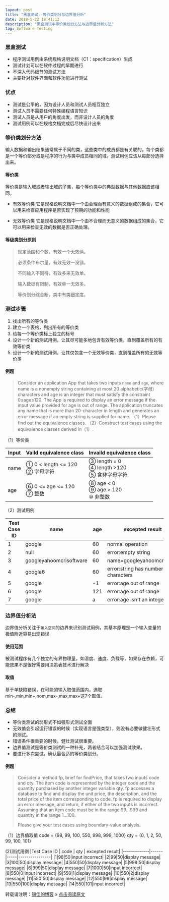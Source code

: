 ```yaml
---
layout: post
title: "黑盒测试--等价类划分与边界值分析"
date: 2018-5-22 18:41:12 
description: "黑盒测试中等价类划分方法与边界值分析方法"
tag: Software Testing
---
```


### 黑盒测试
* 程序测试用例由系统规格说明文档（C1：specification）生成
* 测试计划可以在软件过程的早期进行
* 不深入代码细节的测试方法
* 主要针对软件界面和软件功能进行测试

### 优点
* 测试是公平的，因为设计人员和测试人员相互独立
* 测试人员不需要任何特殊编程语言知识
* 测试人员是从用户的角度出发，而非设计人员的角度
* 测试用例可以在规格文档完成后尽快设计出来

### 等价类划分方法
输入数据和输出结果通常属于不同的类，这些类中的成员都是有关联的。每个类都是一个等价部分或是程序的行为与类中成员相同的域。测试用例应该从每部分选择出来。

#### 

#### 等价类
等价类是输入域或者输出域的子集，每个等价类中的典型数据与其他数据应该相同。

* 有效等价类
它是规格说明文档中一个由合理而有意义的数据组成的集合，它可以用来检查应用程序是否实现了预期的功能和性能

* 无效等价类
它是规格说明文档中一个由不合理而无意义的数据组成的集合，它可以用来检查无效的数据是否正确处理。

#### 等级类划分原则
> 规定范围和个数，有效一个无效俩。
>
> 必须条件布尔量，有效无效一没错。
>
> 不同输入不同待，有效多来无效单。
> 
> 输入数据有限制，有效单一无效多。
>
> 等价划分综合断，类中有类细定度。

### 测试步骤
1. 找出所有的等价类
2. 建立一个表格，列出所有的等价类
3. 给每一个等价类标上独立的标号
4. 设计一个新的测试用例，让其尽可能多地包含有效等价类，直到覆盖所有的有效等价类
5. 设计一个新的测试用例，让其仅包含一个无效等价类，直到覆盖所有的无效等价类

#### 例题
> Consider an application App that takes two inputs `name` and `age`, where name is a nonempty string containing at most 20 alphabetic(字母) characters and age is an integer that must satisfy the constraint 0≤age≤120. The App is required to display an error message if the input value provided for age is out of range. The application truncates any name that is more than 20-character in length and generates an error message if an empty string is supplied for name. 
（1）Please find out the equivalence classes.
（2）Construct test cases using the equivalence classes derived in（1）.

（1）等价类

| Input | Vaild equivalence class | Invaild equivalence class |
|-------|-------------------------|---------------------------|
|name|① 0 < length <= 120 <br> ② 字母字符| ③ length = 0 <br> ④ length >120 <br> ⑤ 含非字母字符|
|age|⑥ 0 <= age <= 120  <br> ⑦ 整数|⑧ age < 0 <br> ⑨ age > 120 <br> ⑩ 非整数|

（2）测试用例

|Test Case ID | name | age | excepted result|
|-------------|------|-----|----------------|
|1|google|60|normal operation|
|2|null|60|error:empty string|
|3|googleyahoomcrisoftware|60|name=googleyahoomcrisoftw|
|4|google6|60|error:string has number characters|
|5|google|-1|error:age out of range|
|6|google|121|error:age out of range|
|7|google|a|error:age isn't an integer|


### 边界值分析法
边界值分析关注于`输入空间`的边界来识别测试用例，其基本原理是一个输入变量的极值附近容易出现错误

#### 使用范围
被测试程序有几个独立的有界物理量，如温度、速度、负载等，如果存在依赖，可能效果不是很好需要用决策表技术进行解决

#### 取值
基于单缺陷错误，在可能的输入取值范围内，选取min-,min,min+,nom,max-,max,max+这7个取值。

### 总结
* 等价类测试的弱形式不如强形式测试全面
* 无效值会引起运行错误的时候（实现语言是强类型），则没有必要做健壮形式的测试。
* 错误条件很重要的时候，健壮测试很重要。
* 边界值测试是等价类测试的一种补充，两者结合可以加强测试效果。
* 要进行多次尝试，确认最合适的等价类划分。


#### 例题
> Consider a method fp, brief for findPrice, that takes two inputs code and qty. The item code is represented by the integer code and the quantity purchased by another integer variable qty. fp accesses a database to find and display the unit price, the description, and the total price of the item corresponding to code. fp is required to display an error message, and return, if  either of the two inputs is incorrect. Assuming that an item code must be in the range 99…999 and quantity in the range 1…100.
>
> Please give your test cases using boundary-value analysis.

（1）边界值取值
code = {98, 99, 100, 550, 998, 999, 1000}
qty = {0, 1, 2, 50, 99, 100, 101}

(2)测试用例
|Test Case ID | code | qty | excepted result|
|-------------|------|-----|----------------|
|1|98|50|input incorrect|
|2|99|50|display message|
|3|100|50|display message|
|4|550|50|display message|
|5|998|50|display message|
|6|999|50|display message|
|7|1000|50|input incorrect|
|8|550|0|input incorrect|
|9|550|1|display message|
|10|550|2|display message|
|11|550|50|display message|
|12|550|99|display message|
|13|550|100|display message|
|14|550|101|input incorrect|

转载请注明：[锡佳的博客](http://www.luxijia.top) » [点击阅读原文](http://www.luxijia.top/2018/05/STBlackTestingOne/)